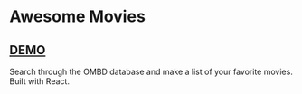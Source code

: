 # Awesome Movies

## [DEMO](https://react-movie-list.herokuapp.com/)

Search through the OMBD database and make a list of your favorite movies. Built with React.
